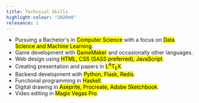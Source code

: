 ```yaml
---
title: Technical Skills
highlight-colour: "2020e0"
relevance: 1
---
```


- Pursuing a Bachelor's in <mark>Computer Science</mark> with a focus on <mark>Data Science and Machine Learning</mark>.
- Game development with <mark>GameMaker</mark> and occasionally other languages.
- Web design using <mark>HTML, CSS (SASS preferred), JavaScript</mark>.
- Creating presentation and papers in <mark><span class="latex">L<sup>A</sup>T<sub>E</sub>X</span></mark>.
- Backend development with <mark>Python, Flask, Redis</mark>.
- Functional programming in <mark>Haskell</mark>.
- Digital drawing in <mark>Aseprite, Procreate, Adobe Sketchbook</mark>.
- Video editing in <mark>Magix Vegas Pro</mark>.
